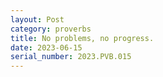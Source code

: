 ```yaml
---
layout: Post
category: proverbs
title: No problems, no progress.
date: 2023-06-15
serial_number: 2023.PVB.015
---
```

